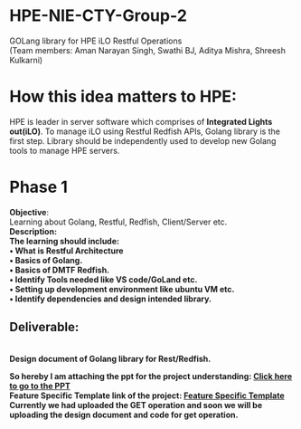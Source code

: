 # HPE-NIE-CTY-Group-2
GOLang library for HPE iLO Restful Operations<br>
(Team members: Aman Narayan Singh, Swathi BJ, Aditya Mishra, Shreesh Kulkarni)

# How this idea matters to HPE: <br>
HPE is leader in server software which comprises of <b>Integrated Lights out(iLO)</b>.  To manage iLO using Restful Redfish APIs, Golang library is the first step. Library should be independently used to develop new Golang tools to manage HPE servers.

# Phase 1
<b>Objective</b>:<br> Learning about Golang, Restful, Redfish, Client/Server etc.<br>
<b>Description:</b><br> 
<b>The learning should include:<b/><br>
•	What is Restful Architecture<br>
•	Basics of Golang.<br>
•	Basics of DMTF Redfish.<br>
•	Identify Tools needed like VS code/GoLand etc.<br>
•	Setting up development environment like ubuntu VM etc.<br>
•	Identify dependencies and design intended library.<br>

<h2>Deliverable:</h2><br> Design document of Golang library for Rest/Redfish.<br>

So hereby I am attaching the ppt for the project understanding: <a href="https://docs.google.com/presentation/d/1B4R3KPjgumXNBsLDlwrfHBF1gBGHn-pY/edit?usp=sharing&ouid=111943377070889195268&rtpof=true&sd=true">Click here to go to the PPT</a>
<br>
Feature Specific Template link of the project: <a href="https://docs.google.com/document/d/1uXjuAGccvtID8626DWy_33akP-vfgpAuCmaDHO2bhhM/edit#">Feature Specific Template</a>
Currently we had uploaded the GET operation and soon we will be uploading the design document and code for get operation.
